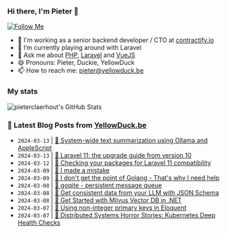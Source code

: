 ### Hi there, I'm Pieter 👋  
[![Follow Me](https://img.shields.io/github/followers/pieterclaerhout?label=Follow&style=social)](https://github.com/pieterclaerhout)

- 🏢 I'm working as a senior backend developer / CTO at [contractify.io](https://contractify.io)
- 🌱 I’m currently playing around with Laravel
- 💬 Ask me about [PHP](https://php.net), [Laravel](http://laravel.com) and [VueJS](https://vuejs.org)
- 😄 Pronouns: Pieter, Duckie, YellowDuck
- 📫 How to reach me: pieter@yellowduck.be

### My stats

![pieterclaerhout's GitHub Stats](https://github-readme-stats.vercel.app/api?username=pieterclaerhout&show_icons=true&count_private=true&line_height=40)

### 📩 Latest Blog Posts from [YellowDuck.be](https://www.yellowduck.be/)
<!-- BLOG-POST-LIST:START -->
- `2024-03-13` | [🔗 System-wide text summarization using Ollama and AppleScript](https://www.yellowduck.be/posts/system-wide-text-summarization-using-ollama-and-applescript)  
- `2024-03-13` | [🔗 Laravel 11: the upgrade guide from version 10](https://www.yellowduck.be/posts/laravel-11-the-upgrade-guide-from-version-10)  
- `2024-03-12` | [🐥 Checking your packages for Laravel 11 compatibility](https://www.yellowduck.be/posts/checking-your-packages-for-laravel-11-compatibility)  
- `2024-03-09` | [🔗 I made a mistake](https://www.yellowduck.be/posts/i-made-a-mistake)  
- `2024-03-09` | [🔗 I don&#39;t get the point of Golang - That&#39;s why I need help](https://www.yellowduck.be/posts/i-dont-get-the-point-of-golang-thats-why-i-need-help)  
- `2024-03-08` | [🔗 goqite - persistent message queue](https://www.yellowduck.be/posts/goqite)  
- `2024-03-08` | [🔗 Get consistent data from your LLM with JSON Schema](https://www.yellowduck.be/posts/get-consistent-data-from-your-llm-with-json-schema)  
- `2024-03-08` | [🔗 Get Started with Milvus Vector DB in .NET](https://www.yellowduck.be/posts/get-started-with-milvus-vector-db-in-net-net-blog)  
- `2024-03-07` | [🐥 Using non-integer primary keys in Eloquent](https://www.yellowduck.be/posts/using-non-integer-primary-keys-in-eloquent)  
- `2024-03-07` | [🔗 Distributed Systems Horror Stories: Kubernetes Deep Health Checks](https://www.yellowduck.be/posts/distributed-systems-horror-stories-kubernetes-deep-health-checks-encore-blog)  

<!-- BLOG-POST-LIST:END -->
